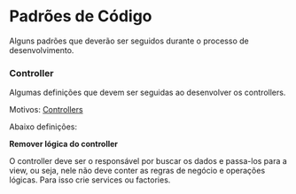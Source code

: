 # Padrões de Código

Alguns padrões que deverão ser seguidos durante o processo de desenvolvimento.

### Controller

Algumas definições que devem ser seguidas ao desenvolver os controllers.

Motivos: [Controllers](https://github.com/johnpapa/angular-styleguide/blob/master/a1/i18n/pt-BR.md#controllers)

Abaixo definições:

**Remover lógica do controller**

O controller deve ser o responsável por buscar os dados e passa-los para a view, ou seja, nele não deve conter as regras de negócio e operações lógicas. Para isso crie services ou factories.